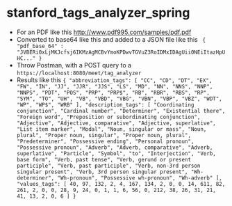 # stanford_tags_analyzer_spring

* For an PDF like this http://www.pdf995.com/samples/pdf.pdf
* Converted to base64 like this and added to a JSON file like this ` {
	"pdf_base_64" : "JVBERi0xLjMKJcfsj6IKMzAgMCBvYmoKPDwvTGVuZ3RoIDMxIDAgUii0NEiItazHpUHC..." }`
* Throw Postman, with a POST query to a `https://localhost:8080/meet/tag_analyzer`
* Results like this `{
  "abbreviation_tags": [
    "CC",
    "CD",
    "DT",
    "EX",
    "FW",
    "IN",
    "JJ",
    "JJR",
    "JJS",
    "LS",
    "MD",
    "NN",
    "NNS",
    "NNP",
    "NNPS",
    "PDT",
    "POS",
    "PRP",
    "PRP$",
    "RB",
    "RBR",
    "RBS",
    "RP",
    "SYM",
    "TO",
    "UH",
    "VB",
    "VBD",
    "VBG",
    "VBN",
    "VBP",
    "VBZ",
    "WDT",
    "WP",
    "WP$",
    "WRB"
  ],
  "description_tags": [
    "Coordinating conjunction",
    "Cardinal number",
    "Determiner",
    "Existential there",
    "Foreign word",
    "Preposition or subordinating conjunction",
    "Adjective",
    "Adjective, comparative",
    "Adjective, superlative",
    "List item marker",
    "Modal",
    "Noun, singular or mass",
    "Noun, plural",
    "Proper noun, singular",
    "Proper noun, plural",
    "Predeterminer",
    "Possessive ending",
    "Personal pronoun",
    "Possessive pronoun",
    "Adverb",
    "Adverb, comparative",
    "Adverb, superlative",
    "Particle",
    "Symbol",
    "to",
    "Interjection",
    "Verb, base form",
    "Verb, past tense",
    "Verb, gerund or present participle",
    "Verb, past participle",
    "Verb, non-3rd person singular present",
    "Verb, 3rd person singular present",
    "Wh-determiner",
    "Wh-pronoun",
    "Possessive wh-pronoun",
    "Wh-adverb"
  ],
  "values_tags": [
    40,
    97,
    132,
    2,
    4,
    167,
    134,
    2,
    0,
    0,
    14,
    611,
    82,
    261,
    2,
    0,
    0,
    28,
    9,
    24,
    0,
    1,
    1,
    6,
    56,
    0,
    212,
    38,
    26,
    31,
    21,
    41,
    13,
    2,
    0,
    6
  ]
}`
